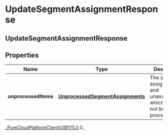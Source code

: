 # UpdateSegmentAssignmentResponse

## UpdateSegmentAssignmentResponse

## Properties

|Name | Type | Description | Notes|
|------------ | ------------- | ------------- | -------------|
| **unprocessedItems** | [**UnprocessedSegmentAssignments**](UnprocessedSegmentAssignments) | The segment assignments and unassignments which could not be processed. | |



_PureCloudPlatformClientV2@175.0.0_
